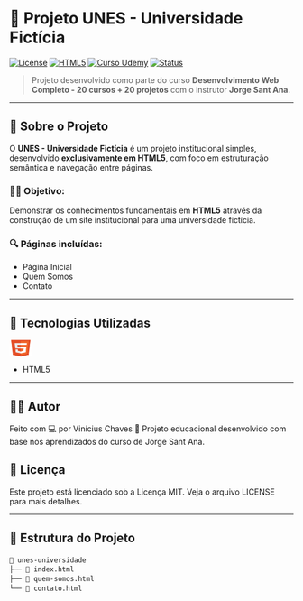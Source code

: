 # 🏫 Projeto UNES - Universidade Fictícia

[![License](https://img.shields.io/badge/license-MIT-green.svg)](LICENSE)
[![HTML5](https://img.shields.io/badge/feito%20com-HTML5-orange)](https://developer.mozilla.org/en-US/docs/Web/Guide/HTML/HTML5)
[![Curso Udemy](https://img.shields.io/badge/Udemy-Curso%20Completo-blueviolet)](https://www.udemy.com/course/web-completo/)
[![Status](https://img.shields.io/badge/status-Concluído-brightgreen)]()

> Projeto desenvolvido como parte do curso **Desenvolvimento Web Completo - 20 cursos + 20 projetos** com o instrutor **Jorge Sant Ana**.

---

## 📘 Sobre o Projeto

O **UNES - Universidade Fictícia** é um projeto institucional simples, desenvolvido **exclusivamente em HTML5**, com foco em estruturação semântica e navegação entre páginas.

### 👨‍🏫 Objetivo:
Demonstrar os conhecimentos fundamentais em **HTML5** através da construção de um site institucional para uma universidade fictícia.

### 🔍 Páginas incluídas:

- Página Inicial
- Quem Somos
- Contato

---

## 🚀 Tecnologias Utilizadas

<div style="display: inline_block">
  <img align="center" alt="HTML" height="30" width="40" src="https://raw.githubusercontent.com/devicons/devicon/master/icons/html5/html5-original.svg">
</div>

- HTML5

---

## 🧑‍💻 Autor
Feito com 💻 por Vinícius Chaves
🚀 Projeto educacional desenvolvido com base nos aprendizados do curso de Jorge Sant Ana.

## 📜 Licença
Este projeto está licenciado sob a Licença MIT. Veja o arquivo LICENSE para mais detalhes.

---

## 📂 Estrutura do Projeto

```bash
📁 unes-universidade
├── 📄 index.html
├── 📄 quem-somos.html
└── 📄 contato.html
